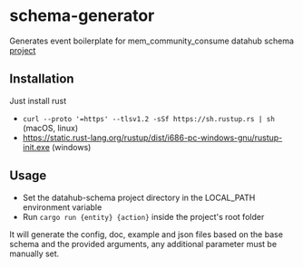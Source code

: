 # schema-generator

Generates event boilerplate for mem_community_consume datahub schema [project](https://github.com/Hotmart-Org/datahub-schema)

## Installation

Just install rust 

- `curl --proto '=https' --tlsv1.2 -sSf https://sh.rustup.rs | sh` (macOS, linux)
- https://static.rust-lang.org/rustup/dist/i686-pc-windows-gnu/rustup-init.exe (windows)

## Usage

- Set the datahub-schema project directory in the LOCAL_PATH environment variable
- Run `cargo run {entity} {action}` inside the project's root folder

It will generate the config, doc, example and json files based on the base schema and the provided arguments, any additional parameter must be manually set. 
